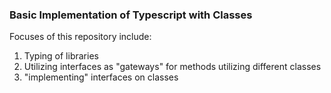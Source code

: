 ### Basic Implementation of Typescript with Classes

Focuses of this repository include:

1. Typing of libraries
2. Utilizing interfaces as "gateways" for methods utilizing different classes
3. "implementing" interfaces on classes
